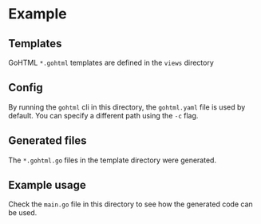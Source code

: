 # Example

## Templates
GoHTML `*.gohtml` templates are defined in the `views` directory

## Config
By running the `gohtml` cli in this directory, the `gohtml.yaml` file is used by default.
You can specify a different path using the `-c` flag.

## Generated files
The `*.gohtml.go` files in the template directory were generated.

## Example usage
Check the `main.go` file in this directory to see how the generated code can be used. 